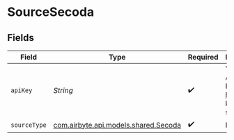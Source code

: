 # SourceSecoda


## Fields

| Field                                                                                                                    | Type                                                                                                                     | Required                                                                                                                 | Description                                                                                                              |
| ------------------------------------------------------------------------------------------------------------------------ | ------------------------------------------------------------------------------------------------------------------------ | ------------------------------------------------------------------------------------------------------------------------ | ------------------------------------------------------------------------------------------------------------------------ |
| `apiKey`                                                                                                                 | *String*                                                                                                                 | :heavy_check_mark:                                                                                                       | Your API Access Key. See <a href="https://docs.secoda.co/secoda-api/authentication">here</a>. The key is case sensitive. |
| `sourceType`                                                                                                             | [com.airbyte.api.models.shared.Secoda](../../models/shared/Secoda.md)                                                    | :heavy_check_mark:                                                                                                       | N/A                                                                                                                      |